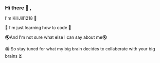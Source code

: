 ### Hi there 👋 ,
I'm KillJill1218 🔪

:smoking: I'm just learning how to code :smoking:

:mute:And I'm not sure what else I can say about me:mute:

:radio: So stay tuned for what my big brain decides to collaberate with your big brains :hourglass_flowing_sand: 

